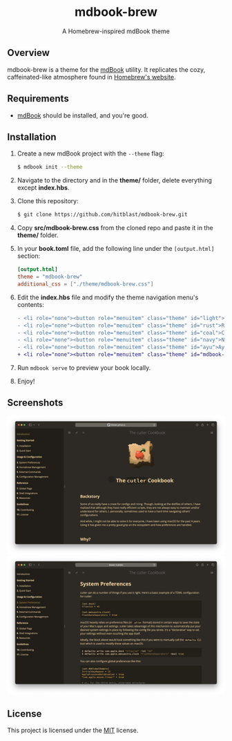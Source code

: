 <div align="center">

# mdbook-brew

A Homebrew-inspired mdBook theme

</div>

## Overview

mdbook-brew is a theme for the [mdBook](https://rust-lang.github.io/mdBook/) utility. It replicates the cozy, caffeinated-like atmosphere found in [Homebrew's website](https://brew.sh/).

## Requirements

- [mdBook](https://rust-lang.github.io/mdBook/) should be installed, and you're good.

## Installation

1. Create a new mdBook project with the `--theme` flag:

   ```bash
   $ mdbook init --theme
   ```

2. Navigate to the directory and in the **theme/** folder, delete everything except **index.hbs**.

3. Clone this repository:

   ```bash
   $ git clone https://github.com/hitblast/mdbook-brew.git
   ```

4. Copy **src/mdbook-brew.css** from the cloned repo and paste it in the **theme/** folder.

5. In your **book.toml** file, add the following line under the `[output.html]` section:

   ```toml
   [output.html]
   theme = "mdbook-brew"
   additional_css = ["./theme/mdbook-brew.css"]
   ```

6. Edit the **index.hbs** file and modify the theme navigation menu's contents:

   ```diff
   - <li role="none"><button role="menuitem" class="theme" id="light">Light</button></li>
   - <li role="none"><button role="menuitem" class="theme" id="rust">Rust</button></li>
   - <li role="none"><button role="menuitem" class="theme" id="coal">Coal</button></li>
   - <li role="none"><button role="menuitem" class="theme" id="navy">Navy</button></li>
   - <li role="none"><button role="menuitem" class="theme" id="ayu">Ayu</button></li>
   + <li role="none"><button role="menuitem" class="theme" id="mdbook-brew">mdbook-brew</button></li>
   ```

7. Run `mdbook serve` to preview your book locally.

8. Enjoy!

## Screenshots

<img src="screenshots/1.png">
<img src="screenshots/2.png">

## License

This project is licensed under the [MIT](LICENSE) license.
